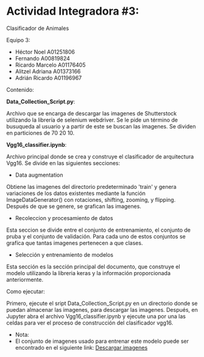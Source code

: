 # Actividad Integradora #3:

Clasificador de Animales

Equipo 3: 

- Héctor Noel	A01251806
- Fernando	A00819824
- Ricardo Marcelo	A01176405
- Alitzel Adriana	A01373166
- Adrián Ricardo	A01196967

Contenido:

**Data_Collection_Script.py**: 

Archivo que se encarga de descargar las imagenes de Shutterstock utilizando la librería de selenium webdriver. 
Se le pide un término de busuqueda al usuario y a partir de este se buscan las imagenes. Se dividen en particiones de 70 20 10.

**Vgg16_classifier.ipynb**:

Archivo principal donde se crea y construye el clasificador de arquitectura Vgg16. Se divide en las siguientes secciones:

- Data augmentation

Obtiene las imagenes del directorio predeterminado 'train' y genera variaciones de los datos existentes mediante la función 
ImageDataGenerator() con rotaciones, shifting, zooming, y flipping. Después de que se genere, se grafican las imagenes.

- Recoleccion y procesamiento de datos

Esta seccion se divide entre el conjunto de entrenamiento, el conjunto de pruba y el conjunto de validación. 
Para cada uno de estos conjuntos se grafíca que tantas imagenes pertenecen a que clases.

- Selección y entrenamiento de modelos

Esta sección es la sección principal del documento, que construye el modelo utilizando la libreria keras y la información proporcionada anteriormente.


Como ejecutar:

Primero, ejecute el sript Data_Collection_Script.py en un directorio donde se puedan almacenar las imagenes, para descargar las imagenes. 
Después, en Jupyter abra el archivo Vgg16_classifier.ipynb y ejecute una por una las celdas para ver el proceso de construcción del clasificador vgg16.

- Nota:
- El conjunto de imagenes usado para entrenar este modelo puede ser encontrado en el siguiente link:
[Descargar imagenes](https://drive.google.com/drive/folders/1P8oQyOtKx_Lt18WH-dHzTVUn4xBh9F5d?usp=sharing)